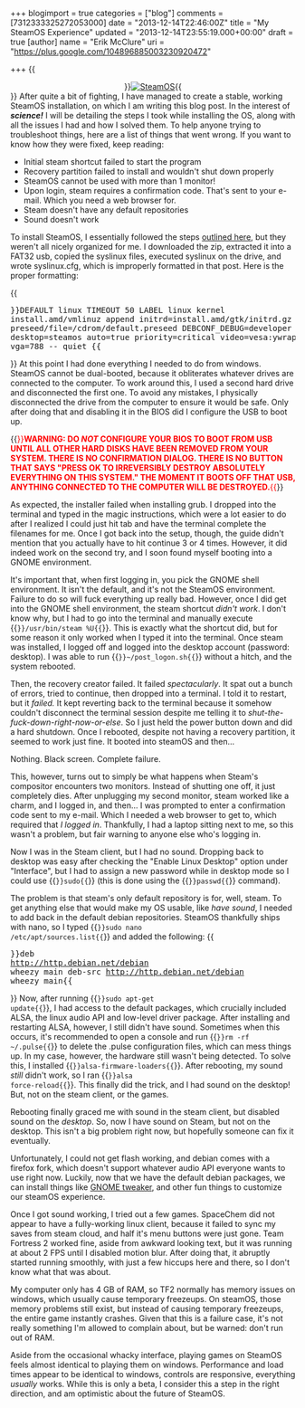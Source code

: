 +++
blogimport = true
categories = ["blog"]
comments = [7312333325272053000]
date = "2013-12-14T22:46:00Z"
title = "My SteamOS Experience"
updated = "2013-12-14T23:55:19.000+00:00"
draft = true
[author]
name = "Erik McClure"
uri = "https://plus.google.com/104896885003230920472"

+++
{{<div style="text-align:center">}}<a href="http://i.imgur.com/UoeZCWN.png"><img style="max-height:256px;" src="http://i.imgur.com/UoeZCWN.png" alt="SteamOS"/></a>{{</div>}}
After quite a bit of fighting, I have managed to create a stable, working SteamOS installation, on which I am writing this blog post. In the interest of ***science!*** I will be detailing the steps I took while installing the OS, along with all the issues I had and how I solved them. To help anyone trying to troubleshoot things, here are a list of things that went wrong. If you want to know how they were fixed, keep reading:

 * Initial steam shortcut failed to start the program
 * Recovery partition failed to install and wouldn't shut down properly
 * SteamOS cannot be used with more than 1 monitor!
 * Upon login, steam requires a confirmation code. That's sent to your e-mail. Which you need a web browser for.
 * Steam doesn't have any default repositories
 * Sound doesn't work
 
To install SteamOS, I essentially followed the steps [outlined here](http://www.reddit.com/r/SteamOS/comments/1swy8a/steam_os_full_installation_guide_uefi_workaround/), but they weren't all nicely organized for me. I downloaded the zip, extracted it into a FAT32 usb, copied the syslinux files, executed syslinux on the drive, and wrote syslinux.cfg, which is improperly formatted in that post. Here is the proper formatting:

{{<pre>}}DEFAULT linux
TIMEOUT 50
LABEL linux
    kernel install.amd/vmlinuz
    append initrd=install.amd/gtk/initrd.gz preseed/file=/cdrom/default.preseed DEBCONF_DEBUG=developer desktop=steamos auto=true priority=critical video=vesa:ywrap,mtrr vga=788 -- quiet
{{</pre>}}
At this point I had done everything I needed to do from windows. SteamOS cannot be dual-booted, because it obliterates whatever drives are connected to the computer. To work around this, I used a second hard drive and disconnected the first one. To avoid any mistakes, I physically disconnected the drive from the computer to ensure it would be safe. Only after doing that and disabling it in the BIOS did I configure the USB to boot up.

{{<span style="color:#f00">}}**WARNING: DO *NOT* CONFIGURE YOUR BIOS TO BOOT FROM USB UNTIL ALL OTHER HARD DISKS HAVE BEEN REMOVED FROM YOUR SYSTEM. THERE IS NO CONFIRMATION DIALOG. THERE IS NO BUTTON THAT SAYS "PRESS OK TO IRREVERSIBLY DESTROY ABSOLUTELY EVERYTHING ON THIS SYSTEM." THE MOMENT IT BOOTS OFF THAT USB, ANYTHING CONNECTED TO THE COMPUTER WILL BE DESTROYED.**{{</span>}}

As expected, the installer failed when installing grub. I dropped into the terminal and typed in the magic instructions, which were a lot easier to do after I realized I could just hit tab and have the terminal complete the filenames for me. Once I got back into the setup, though, the guide didn't mention that you actually have to hit continue 3 or 4 times. However, it did indeed work on the second try, and I soon found myself booting into a GNOME environment.

It's important that, when first logging in, you pick the GNOME shell environment. It isn't the default, and it's not the SteamOS environment. Failure to do so will fuck everything up really bad. However, once I did get into the GNOME shell environment, the steam shortcut *didn't work*. I don't know why, but I had to go into the terminal and manually execute {{<code>}}/usr/bin/steam %U{{</code>}}. This is exactly what the shortcut did, but for some reason it only worked when I typed it into the terminal. Once steam was installed, I logged off and logged into the desktop account (password: desktop). I was able to run {{<code>}}~/post_logon.sh{{</code>}} without a hitch, and the system rebooted.

Then, the recovery creator failed. It failed *spectacularly*. It spat out a bunch of errors, tried to continue, then dropped into a terminal. I told it to restart, but it *failed.* It kept reverting back to the terminal because it somehow couldn't disconnect the terminal session despite me telling it to *shut-the-fuck-down-right-now-or-else*. So I just held the power button down and did a hard shutdown. Once I rebooted, despite not having a recovery partition, it seemed to work just fine. It booted into steamOS and then...

Nothing. Black screen. Complete failure.

This, however, turns out to simply be what happens when Steam's compositor encounters two monitors. Instead of shutting one off, it just completely dies. After unplugging my second monitor, steam worked like a charm, and I logged in, and then... I was prompted to enter a confirmation code sent to my e-mail. Which I needed a web browser to get to, which required that *I logged in*. Thankfully, I had a laptop sitting next to me, so this wasn't a problem, but fair warning to anyone else who's logging in.

Now I was in the Steam client, but I had no sound. Dropping back to desktop was easy after checking the "Enable Linux Desktop" option under "Interface", but I had to assign a new password while in desktop mode so I could use {{<code>}}sudo{{</code>}} (this is done using the {{<code>}}passwd{{</code>}} command).

The problem is that steam's only default repository is for, well, steam. To get anything else that would make my OS usable, like *have sound*, I needed to add back in the default debian repositories. SteamOS thankfully ships with nano, so I typed {{<code>}}sudo nano /etc/apt/sources.list{{</code>}} and added the following:
{{<pre>}}deb http://http.debian.net/debian wheezy main
deb-src http://http.debian.net/debian wheezy main{{</pre>}}
Now, after running {{<code>}}sudo apt-get update{{</code>}}, I had access to the default packages, which crucially included ALSA, the linux audio API and low-level driver package. After installing and restarting ALSA, however, I still didn't have sound. Sometimes when this occurs, it's recommended to open a console and run {{<code>}}rm -rf ~/.pulse{{</code>}} to delete the .pulse configuration files, which can mess things up. In my case, however, the hardware still wasn't being detected. To solve this, I installed {{<code>}}alsa-firmware-loaders{{</code>}}. After rebooting, my sound *still* didn't work, so I ran {{<code>}}alsa force-reload{{</code>}}. This finally did the trick, and I had sound on the desktop! But, not on the steam client, or the games.

Rebooting finally graced me with sound in the steam client, but disabled sound on the *desktop*. So, now I have sound on Steam, but not on the desktop. This isn't a big problem right now, but hopefully someone can fix it eventually.

Unfortunately, I could not get flash working, and debian comes with a firefox fork, which doesn't support whatever audio API everyone wants to use right now. Luckily, now that we have the default debian packages, we can install things like [GNOME tweaker](http://steamcommunity.com/groups/steamuniverse/discussions/1/648814395929616740/), and other fun things to customize our steamOS experience.

Once I got sound working, I tried out a few games. SpaceChem did not appear to have a fully-working linux client, because it failed to sync my saves from steam cloud, and half it's menu buttons were just gone. Team Fortress 2 worked fine, aside from awkward looking text, but it was running at about 2 FPS until I disabled motion blur. After doing that, it abruptly started running smoothly, with just a few hiccups here and there, so I don't know what that was about.

My computer only has 4 GB of RAM, so TF2 normally has memory issues on windows, which usually cause temporary freezeups. On steamOS, those memory problems still exist, but instead of causing temporary freezeups, the entire game instantly crashes. Given that this is a failure case, it's not really something I'm allowed to complain about, but be warned: don't run out of RAM.

Aside from the occasional whacky interface, playing games on SteamOS feels almost identical to playing them on windows. Performance and load times appear to be identical to windows, controls are responsive, everything *usually* works. While this is only a beta, I consider this a step in the right direction, and am optimistic about the future of SteamOS.

